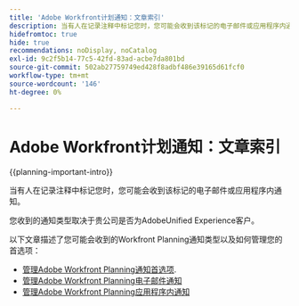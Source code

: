 ```yaml
---
title: 'Adobe Workfront计划通知：文章索引'
description: 当有人在记录注释中标记您时，您可能会收到该标记的电子邮件或应用程序内通知。 您收到的通知类型取决于贵公司是否为AdobeUnified Experience客户。 以下文章描述了您可能会收到的Workfront Planning通知类型以及如何管理您的首选项。
hidefromtoc: true
hide: true
recommendations: noDisplay, noCatalog
exl-id: 9c2f5b14-77c5-42fd-83ad-acbe7da801bd
source-git-commit: 502ab27759749ed428f8adbf486e39165d61fcf0
workflow-type: tm+mt
source-wordcount: '146'
ht-degree: 0%

---
```


# Adobe Workfront计划通知：文章索引

<!--add this to major TOC and Planning article index-->

{{planning-important-intro}}

当有人在记录注释中标记您时，您可能会收到该标记的电子邮件或应用程序内通知。

您收到的通知类型取决于贵公司是否为AdobeUnified Experience客户。

以下文章描述了您可能会收到的Workfront Planning通知类型以及如何管理您的首选项：

* [管理Adobe Workfront Planning通知首选项](/help/quicksilver/planning/notifications/manage-notification-preferences.md).
* [管理Adobe Workfront Planning电子邮件通知](/help/quicksilver/planning/notifications/manage-planning-email-notifications.md)
* [管理Adobe Workfront Planning应用程序内通知](/help/quicksilver/planning/notifications/manage-planning-in-app-notifications.md)

